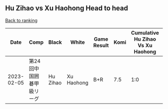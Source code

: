 ## Hu Zihao vs Xu Haohong Head to head

[Back to ranking](../../index.md)




| **Date** | **Comp** | **Black** | **White** | **Game Result** | **Komi** | **Cumulative Hu Zihao Vs Xu Haohong** | **Hu Zihao Streak** | **Xu Haohong Streak** | 
| --- | --- | --- | --- | --- | --- | --- | --- | --- |
| 2023-02-05 | 第24回中国囲碁甲級リーグ | Hu Zihao | Xu Haohong | B+R | 7.5 | 1:0 | 1 | 0 |




